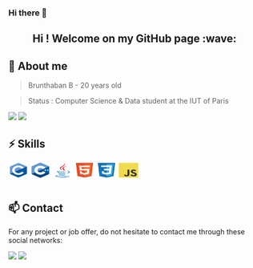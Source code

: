 ### Hi there 👋

<!--
**Brunde95/Brunde95** is a ✨ _special_ ✨ repository because its `README.md` (this file) appears on your GitHub profile.

Here are some ideas to get you started:

- 🔭 I’m currently working on ...
- 🌱 I’m currently learning ...
- 👯 I’m looking to collaborate on ...
- 🤔 I’m looking for help with ...
- 💬 Ask me about ...
- 📫 How to reach me: ...
- 😄 Pronouns: ...
- ⚡ Fun fact: ...
-->


<h2 align="center">Hi ! Welcome on my GitHub page :wave:</h2>

## 💬 About me

>Brunthaban B - 20 years old

>Status : Computer Science & Data student at the IUT of Paris 

<div>
  <img height="160em" src="https://github-readme-stats.vercel.app/api?username=brunde95&show_icons=true&theme=gotham&include_all_commits=true&count_private=true"/>
  <img height="160em" src="https://github-readme-stats.vercel.app/api/top-langs/?username=brunde95&layout=compact&lang_count=32&theme=gotham"/>
</div>

## ⚡ Skills
<div style="display: inline_block;">
    <img align="center" alt="C-icon" height="30" width="40" src="https://raw.githubusercontent.com/devicons/devicon/master/icons/c/c-original.svg">
    <img align="center" alt="Cplusplus-icon" height="30" width="40" src="https://raw.githubusercontent.com/devicons/devicon/master/icons/cplusplus/cplusplus-original.svg">
    <img align="center" alt="Cplusplus-icon" height="30" width="40" src="https://raw.githubusercontent.com/devicons/devicon/master/icons/java/java-original.svg">
    <img align="center" alt="HTML-icon" height="30" width="40" src="https://raw.githubusercontent.com/devicons/devicon/master/icons/html5/html5-original.svg">
    <img align="center" alt="CSS-icon" height="30" width="40" src="https://raw.githubusercontent.com/devicons/devicon/master/icons/css3/css3-original.svg">
    <img align="center" alt="C-icon" height="30" width="40" src="https://raw.githubusercontent.com/devicons/devicon/master/icons/javascript/javascript-original.svg">
</div>

<br>

## 📫 Contact
For any project or job offer, do not hesitate to contact me through these social networks:
<div style="display: inline_block;">
  <a href="https://www.linkedin.com/in/brunthaban-biradepan" target="_blank"><img src="https://img.shields.io/badge/LinkedIn-0077B5?style=for-the-badge&logo=linkedin&logoColor=white" target="_blank"></a>
  <a href="mailto:brunthaban.biradepan@etu.u-paris.fr" target="_blank"><img src="https://img.shields.io/badge/Gmail-D14836?style=for-the-badge&logo=gmail&logoColor=white" target="_blank"></a>
  <!-- ![Snake animation](https://github.com/namo-k/blob/output/github-contribution-grid-snake.svg) -->
</div>

```
